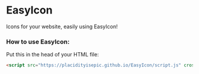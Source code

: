 # EasyIcon
Icons for your website, easily using EasyIcon!

### How to use EasyIcon:
Put this in the head of your HTML file:
```html
<script src="https://placidityisepic.github.io/EasyIcon/script.js" crossorigin="anonymous"></script>
```
